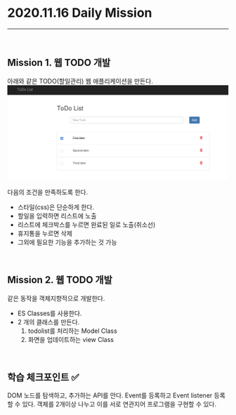 # 2020.11.16 Daily Mission

---

<br>

## Mission 1. 웹 TODO 개발

아래와 같은 TODO(할일관리) 웹 애플리케이션을 만든다.
![todo example](todo.png)

다음의 조건을 만족하도록 한다.

- 스타일(css)은 단순하게 한다.
- 할일을 입력하면 리스트에 노출
- 리스트에 체크박스를 누르면 완료된 일로 노출(취소선)
- 휴지통을 누르면 삭제
- 그외에 필요한 기능을 추가하는 것 가능

<br>

## Mission 2. 웹 TODO 개발

같은 동작을 객체지향적으로 개발한다.

- ES Classes를 사용한다.
- 2 개의 클래스를 만든다.
  1. todolist를 처리하는 Model Class
  2. 화면을 업데이트하는 view Class

<br>

## 학습 체크포인트 :white_check_mark:

DOM 노드를 탐색하고, 추가하는 API를 안다.
Event를 등록하고 Event listener 등록할 수 있다.
객체를 2개이상 나누고 이를 서로 연관지어 프로그램을 구현할 수 있다.
